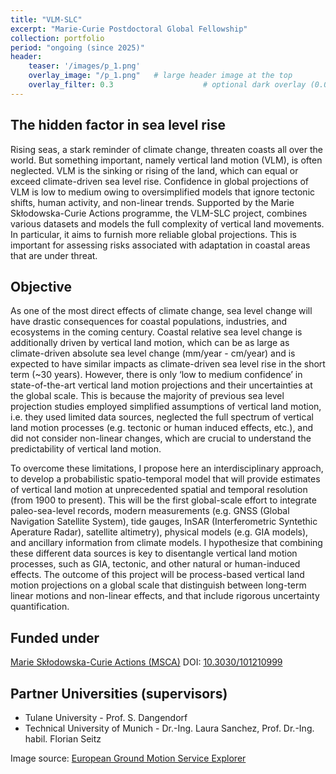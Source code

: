 ```yaml
---
title: "VLM-SLC"
excerpt: "Marie-Curie Postdoctoral Global Fellowship"
collection: portfolio
period: "ongoing (since 2025)"
header:
    teaser: '/images/p_1.png'
    overlay_image: "/p_1.png"   # large header image at the top
    overlay_filter: 0.3                    # optional dark overlay (0.0–1.0)
---
```


## The hidden factor in sea level rise

Rising seas, a stark reminder of climate change, threaten coasts all over the world. But something important, namely vertical land motion (VLM), is often neglected. VLM is the sinking or rising of the land, which can equal or exceed climate-driven sea level rise. Confidence in global projections of VLM is low to medium owing to oversimplified models that ignore tectonic shifts, human activity, and non-linear trends. Supported by the Marie Skłodowska-Curie Actions programme, the VLM-SLC project, combines various datasets and models the full complexity of vertical land movements. In particular, it aims to furnish more reliable global projections. This is important for assessing risks associated with adaptation in coastal areas that are under threat.


## Objective


As one of the most direct effects of climate change, sea level change will have drastic consequences for coastal populations, industries, and ecosystems in the coming century. Coastal relative sea level change is additionally driven by vertical land motion, which can be as large as climate-driven absolute sea level change (mm/year - cm/year) and is expected to have similar impacts as climate-driven sea level rise in the short term (~30 years). However, there is only ‘low to medium confidence’ in state-of-the-art vertical land motion projections and their uncertainties at the global scale. This is because the majority of previous sea level projection studies employed simplified assumptions of vertical land motion, i.e. they used limited data sources, neglected the full spectrum of vertical land motion processes (e.g. tectonic or human induced effects, etc.), and did not consider non-linear changes, which are crucial to understand the predictability of vertical land motion.

To overcome these limitations, I propose here an interdisciplinary approach, to develop a probabilistic spatio-temporal model that will provide estimates of vertical land motion at unprecedented spatial and temporal resolution (from 1900 to present). This will be the first global-scale effort to integrate paleo-sea-level records, modern measurements (e.g. GNSS (Global Navigation Satellite System), tide gauges, InSAR (Interferometric Syntethic Aperature Radar), satellite altimetry), physical models (e.g. GIA models), and ancillary information from climate models. I hypothesize that combining these different data sources is key to disentangle vertical land motion processes, such as GIA, tectonic, and other natural or human-induced effects. The outcome of this project will be process-based vertical land motion projections on a global scale that distinguish between long-term linear motions and non-linear effects, and that include rigorous uncertainty quantification.
                            
## Funded under

[Marie Skłodowska-Curie Actions (MSCA)](https://cordis.europa.eu/project/id/101210999)
DOI: [10.3030/101210999](https://cordis.europa.eu/project/id/101210999)

## Partner Universities (supervisors)
* Tulane University - Prof. S. Dangendorf
* Technical University of Munich - Dr.-Ing. Laura Sanchez, Prof. Dr.-Ing. habil. Florian Seitz


Image source: [European Ground Motion Service Explorer](https://land.copernicus.eu/en/products/european-ground-motion-service)